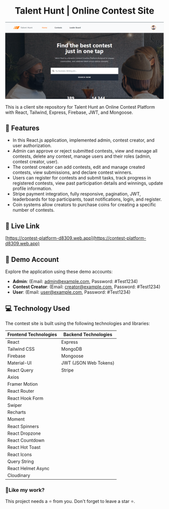 <h1 align="center">
Talent Hunt | Online Contest Site</h1>

<p align="center"><img src="./src/assets/banner.PNG" alt="Talent Hunt Banner"></p>

<p>This is a client site repository for Talent Hunt an Online Contest Platform with  React, Tailwind, Express, Firebase, JWT, and Mongoose.</p>

## 📝 Features

- In this React.js application, implemented admin, contest creator, and user authorization.
- Admin can
  approve or reject submitted contests, view and manage all contests, delete any contest, manage users and their roles (admin, contest creator, user).
- The contest creator can add contests, edit and manage created contests, view submissions, and declare contest winners.
- Users can register for contests and submit tasks, track progress in registered contests, view past participation details and winnings,
  update profile information.
- Stripe payment integration, fully responsive, pagination, JWT, leaderboards for top participants, toast notifications, login, and register.
- Coin systems allow creators to purchase coins for creating a specific number of contests.

## 🚀 Live Link

[https://contest-platform-d8309.web.app](https://contest-platform-d8309.web.app)

## 🔐 Demo Account

Explore the application using these demo accounts:

- **Admin**: (Email: admin@example.com, Password: #Test1234)
- **Contest Creator**: (Email: creator@example.com, Password: #Test1234)
- **User**: (Email: user@example.com, Password: #Test1234)

## 💻 Technology Used

The contest site is built using the following technologies and libraries:

| Frontend Technologies | Backend Technologies  |
| --------------------- | --------------------- |
| React                 | Express               |
| Tailwind CSS          | MongoDB               |
| Firebase              | Mongoose              |
| Material-UI           | JWT (JSON Web Tokens) |
| React Query           | Stripe                |
| Axios                 |
| Framer Motion         |
| React Router          |
| React Hook Form       |
| Swiper                |
| Recharts              |
| Moment                |
| React Spinners        |
| React Dropzone        |
| React Countdown       |
| React Hot Toast       |
| React Icons           |
| Query String          |
| React Helmet Async    |
| Cloudinary            |

<h3>💖Like my work?</h3>

This project needs a ⭐️ from you. Don't forget to leave a star ⭐️.
